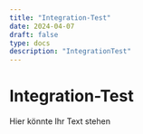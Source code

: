 ```yaml
---
title: "Integration-Test"
date: 2024-04-07
draft: false
type: docs
description: "IntegrationTest"
---
```


# Integration-Test

Hier könnte Ihr Text stehen